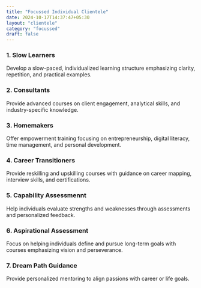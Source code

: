 ```yaml
---
title: "Focussed Individual Clientele"
date: 2024-10-17T14:37:47+05:30
layout: "clientele"
category: "focussed"
draft: false
---
```


<!-- ## Focussed Individual Clientele Overview

We offer tailored programs for specific groups, including slow learners, consultants, homemakers, career transitioners, and more. Our training is designed to meet unique needs and provide targeted learning solutions for each group. -->

### 1. Slow Learners

Develop a slow-paced, individualized learning structure emphasizing clarity, repetition, and practical examples.

### 2. Consultants

Provide advanced courses on client engagement, analytical skills, and industry-specific knowledge.

### 3. Homemakers

Offer empowerment training focusing on entrepreneurship, digital literacy, time management, and personal development.

### 4. Career Transitioners

Provide reskilling and upskilling courses with guidance on career mapping, interview skills, and certifications.

### 5. Capability Assessmennt

Help individuals evaluate strengths and weaknesses through assessments and personalized feedback.

### 6. Aspirational Assessment

Focus on helping individuals define and pursue long-term goals with courses emphasizing vision and perseverance.

### 7. Dream Path Guidance

Provide personalized mentoring to align passions with career or life goals.
